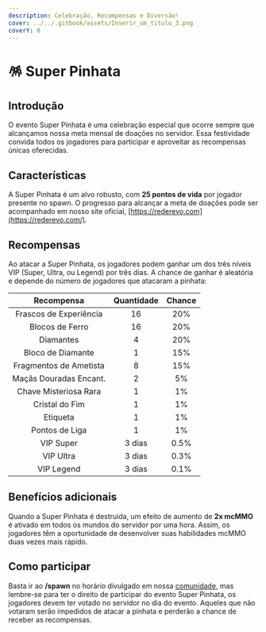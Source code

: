```yaml
---
description: Celebração, Recompensas e Diversão!
cover: ../../.gitbook/assets/Inserir_um_titulo_3.png
coverY: 0
---
```


# 🪅 Super Pinhata

## Introdução

O evento Super Pinhata é uma celebração especial que ocorre sempre que alcançamos nossa meta mensal de doações no servidor. Essa festividade convida todos os jogadores para participar e aproveitar as recompensas únicas oferecidas.

## Características

A Super Pinhata é um alvo robusto, com **25 pontos de vida** por jogador presente no spawn. O progresso para alcançar a meta de doações pode ser acompanhado em nosso site oficial, [https://rederevo.com](https://rederevo.com/).

## Recompensas

Ao atacar a Super Pinhata, os jogadores podem ganhar um dos três níveis VIP (Super, Ultra, ou Legend) por três dias. A chance de ganhar é aleatória e depende do número de jogadores que atacaram a pinhata:

|       Recompensa       | Quantidade | Chance |
| :--------------------: | :--------: | :----: |
| Frascos de Experiência |     16     |   20%  |
|     Blocos de Ferro    |     16     |   20%  |
|        Diamantes       |      4     |   20%  |
|    Bloco de Diamante   |      1     |   15%  |
| Fragmentos de Ametista |      8     |   15%  |
| Maçãs Douradas Encant. |      2     |   5%   |
|  Chave Misteriosa Rara |      1     |   1%   |
|     Cristal do Fim     |      1     |   1%   |
|        Etiqueta        |      1     |   1%   |
|     Pontos de Liga     |      1     |   1%   |
|        VIP Super       |   3 dias   |  0.5%  |
|        VIP Ultra       |   3 dias   |  0.3%  |
|       VIP Legend       |   3 dias   |  0.1%  |

## Benefícios adicionais

Quando a Super Pinhata é destruída, um efeito de aumento de **2x mcMMO** é ativado em todos os mundos do servidor por uma hora. Assim, os jogadores têm a oportunidade de desenvolver suas habilidades mcMMO duas vezes mais rápido.

## Como participar

Basta ir ao **/spawn** no horário divulgado em nossa [comunidade](https:discord.gg/rederevo), mas lembre-se para ter o direito de participar do evento Super Pinhata, os jogadores devem ter votado no servidor no dia do evento. Aqueles que não votaram serão impedidos de atacar a pinhata e perderão a chance de receber as recompensas.



